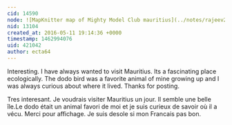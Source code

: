 ```yaml
---
cid: 14590
node: ![MapKnitter map of Mighty Model Club mauritius](../notes/rajeev21/05-11-2016/mapknitter-map-of-mighty-model-club-mauritius)
nid: 13104
created_at: 2016-05-11 19:14:36 +0000
timestamp: 1462994076
uid: 421042
author: ecta64
---
```


Interesting. I have always wanted to visit Mauritius. Its a fascinating place ecologically. The dodo bird was a favorite animal of mine growing up and I was always curious about where it lived. Thanks for posting.

 Tres interesant. Je voudrais visiter Mauritius un jour. Il semble une belle île.Le dodo était un animal favori de moi et je suis curieux de savoir où il a vécu. Merci pour affichage. Je suis desole si mon Francais pas bon. 